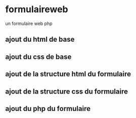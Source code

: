 # formulaireweb

un formulaire web php

## ajout du html de base

## ajout du css de base

## ajout de la structure html du formulaire

## ajout de la structure css du formulaire

## ajout du php du formulaire

